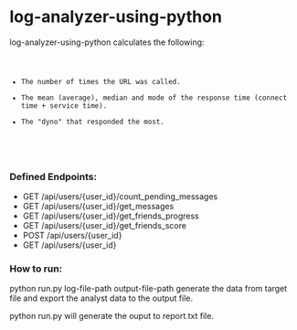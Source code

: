 log-analyzer-using-python
=========================

log-analyzer-using-python calculates the following:

<pre>
<code>
<ul>
<li>The number of times the URL was called.</li>
<li>The mean (average), median and mode of the response time (connect time + service time).</li>
<li>The "dyno" that responded the most.</li>
</ul>
</code>
</pre>
<h3>Defined Endpoints:</h3>

<ul>
<li>GET /api/users/{user_id}/count_pending_messages</li>
<li>GET /api/users/{user_id}/get_messages</li>
<li>GET /api/users/{user_id}/get_friends_progress</li>
<li>GET /api/users/{user_id}/get_friends_score</li>
<li>POST /api/users/{user_id}</li>
<li>GET /api/users/{user_id}</li>
</ul>

<h3> How to run:</h3>
python run.py log-file-path output-file-path generate the data from target file and export the analyst data to the output file.

python run.py will generate the ouput to report.txt file.

